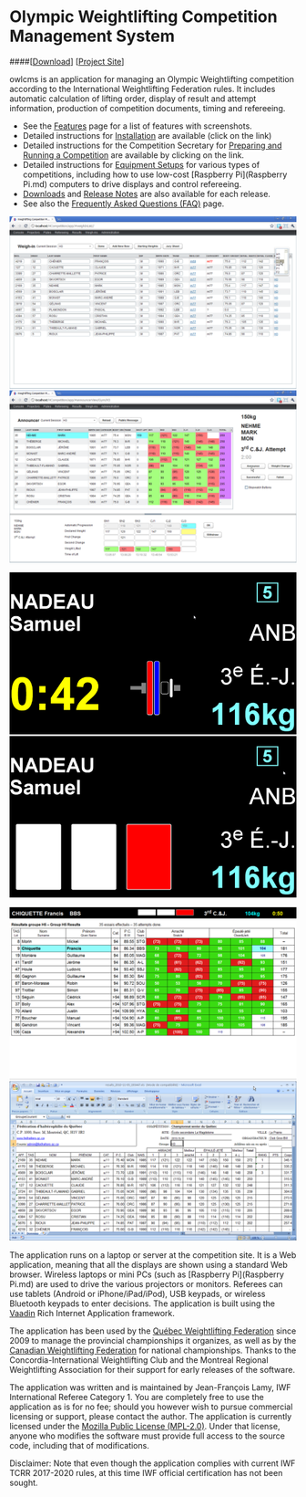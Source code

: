# Olympic Weightlifting Competition Management System

####[[Download](https://sourceforge.net/projects/owlcms2/)] [[Project Site](https://sourceforge.net/projects/owlcms2/)]

owlcms is an application for managing an Olympic Weightlifting competition according to the International Weightlifting Federation rules. It includes automatic calculation of lifting order, display of result and attempt information, production of competition documents, timing and refereeing.


* See the [Features](Screenshots.md) page for a list of features with screenshots.
* Detailed instructions for [Installation](Setup.md) are available (click on the link)
* Detailed instructions for the Competition Secretary for [Preparing and Running a Competition](Running.md) are available by clicking on the link. 
* Detailed instructions for [Equipment Setups](Setup.md#Equipment_Setup) for various types of competitions, including how to use low-cost [Raspberry Pi](Raspberry Pi.md) computers to drive displays and control refereeing.
* [Downloads](https://sourceforge.net/projects/owlcms2/files/) and [Release Notes](ReleaseNotes.md) are also available for each release.
* See also the [Frequently Asked Questions (FAQ)](FAQ.md) page.

![Weigh-in](img/Weighin.png)
![Announcer](img/Announcer.png)

![Attempt Board](img/AttemptBoard.png)
![Decision](img/AttemptBoardDecision.png)

![Result Board](img/ResultBoard.png)
![Excel Results](img/SessionResults.png)

The application runs on a laptop or server at the competition site. It is a Web application, meaning that all the displays are shown using a standard Web browser. Wireless laptops or mini PCs (such as [Raspberry Pi](Raspberry Pi.md) are used to drive the various projectors or monitors. Referees can use tablets (Android or iPhone/iPad/iPod), USB keypads, or wireless Bluetooth keypads to enter decisions. The application is built using the [Vaadin](http://vaadin.com) Rich Internet Application framework. 

The application has been used by the [Québec Weightlifting Federation](http://www.fedhaltero.qc.ca) since 2009 to manage the provincial championships it organizes, as well as by the [Canadian Weightlifting Federation](http://www.halterophiliecanada.ca/accueil_en.html) for national championships. Thanks to the Concordia-International Weightlifting Club and the Montreal Regional Weightlifting Association for their support for early releases of the software. 

The application was written and is maintained by Jean-François Lamy, IWF International Referee Category 1. You are completely free to use the application as is for no fee; should you however wish to pursue commercial licensing or support, please contact the author. The application is currently licensed under the [Mozilla Public License (MPL-2.0)](http://mozilla.org/MPL/2.0/). Under that license, anyone who modifies the software must provide full access to the source code, including that of modifications. 

Disclaimer: Note that even though the application complies with current IWF TCRR 2017-2020 rules, at this time IWF official certification has not been sought. 